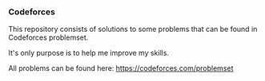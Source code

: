 ### Codeforces

This repository consists of solutions to some problems that can be found in Codeforces problemset.  
  
It's only purpose is to help me improve my skills.  
  
All problems can be found here: https://codeforces.com/problemset  
